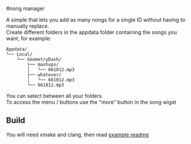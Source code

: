 #nong manager

A simple that lets you add as many nongs for a single ID without having to manually replace.<br>
Create different folders in the appdata folder containing the songs you want, for example:
```
Appdata/
└── Local/
    └── GeometryDash/
        ├── mashups/
        │   └── 661012.mp3
        ├── whatever/
        │   └── 661012.mp3
        └── 661012.mp3
```
You can select between all your folders<br>
To access the menu / buttons use the "more" button in the song wiget

## Build

You will need xmake and clang, then read [example readme](https://github.com/iAndyHD3/xmake-gd-mod-template)